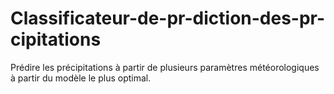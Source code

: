 # Classificateur-de-pr-diction-des-pr-cipitations
Prédire les précipitations à partir de plusieurs paramètres météorologiques à partir du modèle le plus optimal.
